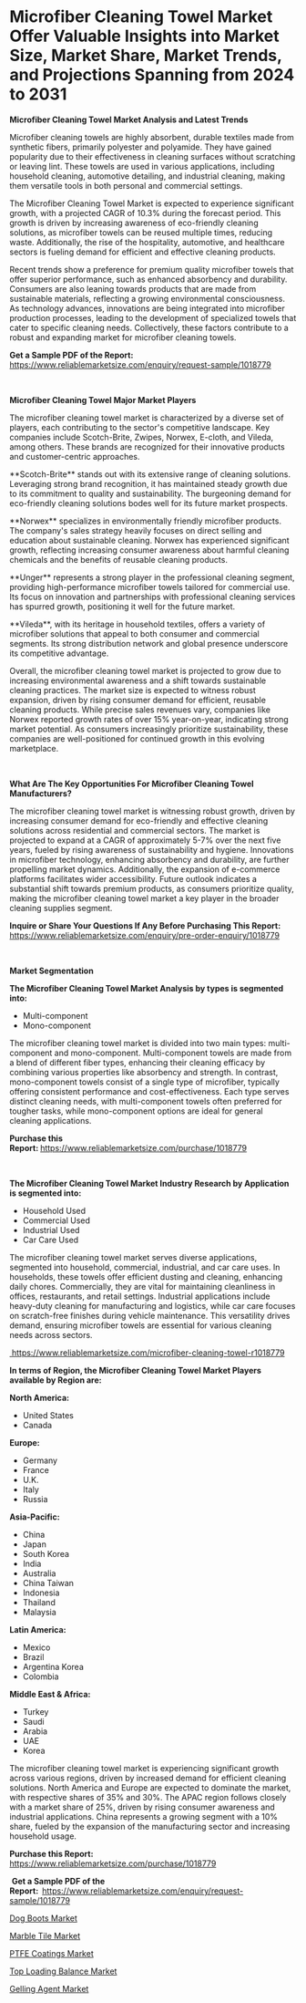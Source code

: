 <p><h1>Microfiber Cleaning Towel Market Offer Valuable Insights into Market Size, Market Share, Market Trends, and Projections Spanning from 2024 to 2031</h1></p><p><strong>Microfiber Cleaning Towel Market Analysis and Latest Trends</strong></p>
<p><p>Microfiber cleaning towels are highly absorbent, durable textiles made from synthetic fibers, primarily polyester and polyamide. They have gained popularity due to their effectiveness in cleaning surfaces without scratching or leaving lint. These towels are used in various applications, including household cleaning, automotive detailing, and industrial cleaning, making them versatile tools in both personal and commercial settings.</p><p>The Microfiber Cleaning Towel Market is expected to experience significant growth, with a projected CAGR of 10.3% during the forecast period. This growth is driven by increasing awareness of eco-friendly cleaning solutions, as microfiber towels can be reused multiple times, reducing waste. Additionally, the rise of the hospitality, automotive, and healthcare sectors is fueling demand for efficient and effective cleaning products.</p><p>Recent trends show a preference for premium quality microfiber towels that offer superior performance, such as enhanced absorbency and durability. Consumers are also leaning towards products that are made from sustainable materials, reflecting a growing environmental consciousness. As technology advances, innovations are being integrated into microfiber production processes, leading to the development of specialized towels that cater to specific cleaning needs. Collectively, these factors contribute to a robust and expanding market for microfiber cleaning towels.</p></p>
<p><strong>Get a Sample PDF of the Report:&nbsp;</strong> <a href="https://www.reliablemarketsize.com/enquiry/request-sample/1018779">https://www.reliablemarketsize.com/enquiry/request-sample/1018779</a></p>
<p>&nbsp;</p>
<p><strong>Microfiber Cleaning Towel Major Market Players</strong></p>
<p><p>The microfiber cleaning towel market is characterized by a diverse set of players, each contributing to the sector's competitive landscape. Key companies include Scotch-Brite, Zwipes, Norwex, E-cloth, and Vileda, among others. These brands are recognized for their innovative products and customer-centric approaches.</p><p>**Scotch-Brite** stands out with its extensive range of cleaning solutions. Leveraging strong brand recognition, it has maintained steady growth due to its commitment to quality and sustainability. The burgeoning demand for eco-friendly cleaning solutions bodes well for its future market prospects.</p><p>**Norwex** specializes in environmentally friendly microfiber products. The company's sales strategy heavily focuses on direct selling and education about sustainable cleaning. Norwex has experienced significant growth, reflecting increasing consumer awareness about harmful cleaning chemicals and the benefits of reusable cleaning products.</p><p>**Unger** represents a strong player in the professional cleaning segment, providing high-performance microfiber towels tailored for commercial use. Its focus on innovation and partnerships with professional cleaning services has spurred growth, positioning it well for the future market.</p><p>**Vileda**, with its heritage in household textiles, offers a variety of microfiber solutions that appeal to both consumer and commercial segments. Its strong distribution network and global presence underscore its competitive advantage.</p><p>Overall, the microfiber cleaning towel market is projected to grow due to increasing environmental awareness and a shift towards sustainable cleaning practices. The market size is expected to witness robust expansion, driven by rising consumer demand for efficient, reusable cleaning products. While precise sales revenues vary, companies like Norwex reported growth rates of over 15% year-on-year, indicating strong market potential. As consumers increasingly prioritize sustainability, these companies are well-positioned for continued growth in this evolving marketplace.</p></p>
<p>&nbsp;</p>
<p><strong>What Are The Key Opportunities For Microfiber Cleaning Towel Manufacturers?</strong></p>
<p><p>The microfiber cleaning towel market is witnessing robust growth, driven by increasing consumer demand for eco-friendly and effective cleaning solutions across residential and commercial sectors. The market is projected to expand at a CAGR of approximately 5-7% over the next five years, fueled by rising awareness of sustainability and hygiene. Innovations in microfiber technology, enhancing absorbency and durability, are further propelling market dynamics. Additionally, the expansion of e-commerce platforms facilitates wider accessibility. Future outlook indicates a substantial shift towards premium products, as consumers prioritize quality, making the microfiber cleaning towel market a key player in the broader cleaning supplies segment.</p></p>
<p><strong>Inquire or Share Your Questions If Any Before Purchasing This Report:</strong> <a href="https://www.reliablemarketsize.com/enquiry/pre-order-enquiry/1018779">https://www.reliablemarketsize.com/enquiry/pre-order-enquiry/1018779</a></p>
<p>&nbsp;</p>
<p><strong>Market Segmentation</strong></p>
<p><strong>The Microfiber Cleaning Towel Market Analysis by types is segmented into:</strong></p>
<p><ul><li>Multi-component</li><li>Mono-component</li></ul></p>
<p><p>The microfiber cleaning towel market is divided into two main types: multi-component and mono-component. Multi-component towels are made from a blend of different fiber types, enhancing their cleaning efficacy by combining various properties like absorbency and strength. In contrast, mono-component towels consist of a single type of microfiber, typically offering consistent performance and cost-effectiveness. Each type serves distinct cleaning needs, with multi-component towels often preferred for tougher tasks, while mono-component options are ideal for general cleaning applications.</p></p>
<p><strong>Purchase this Report:&nbsp;</strong><a href="https://www.reliablemarketsize.com/purchase/1018779">https://www.reliablemarketsize.com/purchase/1018779</a></p>
<p>&nbsp;</p>
<p><strong>The Microfiber Cleaning Towel Market Industry Research by Application is segmented into:</strong></p>
<p><ul><li>Household Used</li><li>Commercial Used</li><li>Industrial Used</li><li>Car Care Used</li></ul></p>
<p><p>The microfiber cleaning towel market serves diverse applications, segmented into household, commercial, industrial, and car care uses. In households, these towels offer efficient dusting and cleaning, enhancing daily chores. Commercially, they are vital for maintaining cleanliness in offices, restaurants, and retail settings. Industrial applications include heavy-duty cleaning for manufacturing and logistics, while car care focuses on scratch-free finishes during vehicle maintenance. This versatility drives demand, ensuring microfiber towels are essential for various cleaning needs across sectors.</p></p>
<p><a href="https://www.reliablemarketsize.com/microfiber-cleaning-towel-r1018779">&nbsp;https://www.reliablemarketsize.com/microfiber-cleaning-towel-r1018779</a></p>
<p><strong>In terms of Region, the Microfiber Cleaning Towel Market Players available by Region are:</strong></p>
<p>
    <p> <strong> North America: </strong>
        <ul>
            <li>United States</li>
            <li>Canada</li>
        </ul>
        </p> 
    <p> <strong> Europe: </strong>
        <ul>
            <li>Germany</li>
            <li>France</li>
            <li>U.K.</li>
            <li>Italy</li>
            <li>Russia</li>
        </ul>
        </p> 
    <p> <strong> Asia-Pacific: </strong>
        <ul>
            <li>China</li>
            <li>Japan</li>
            <li>South Korea</li>
            <li>India</li>
            <li>Australia</li>
            <li>China Taiwan</li>
            <li>Indonesia</li>
            <li>Thailand</li>
            <li>Malaysia</li>
        </ul>
        </p> 
    <p> <strong> Latin America: </strong>
        <ul>
            <li>Mexico</li>
            <li>Brazil</li>
            <li>Argentina Korea</li>
            <li>Colombia</li>
        </ul>
        </p> 
    <p> <strong> Middle East & Africa: </strong>
        <ul>
            <li>Turkey</li>
            <li>Saudi</li>
            <li>Arabia</li>
            <li>UAE</li>
            <li>Korea</li>
        </ul>
    </p>
    </p>
<p><p>The microfiber cleaning towel market is experiencing significant growth across various regions, driven by increased demand for efficient cleaning solutions. North America and Europe are expected to dominate the market, with respective shares of 35% and 30%. The APAC region follows closely with a market share of 25%, driven by rising consumer awareness and industrial applications. China represents a growing segment with a 10% share, fueled by the expansion of the manufacturing sector and increasing household usage.</p></p>
<p><strong>Purchase this Report: </strong><a href="https://www.reliablemarketsize.com/purchase/1018779">https://www.reliablemarketsize.com/purchase/1018779</a></p>
<p>&nbsp;<strong>Get a Sample PDF of the Report:&nbsp;&nbsp;</strong><a href="https://www.reliablemarketsize.com/enquiry/request-sample/1018779">https://www.reliablemarketsize.com/enquiry/request-sample/1018779</a></p>
<p><strong></strong></p>
<p><p><a href="https://www.linkedin.com/pulse/dog-boots-market-share-new-trends-analysis-its-type-application-nsw0f?trackingId=RYEyYwQyR52YjFdP8xWuMw%3D%3D">Dog Boots Market</a></p><p><a href="https://medium.com/@calekuhlman2023/marble-tile-market-emerging-trends-and-future-prospects-for-period-from-2024-to-2031-56b79273882d">Marble Tile Market</a></p><p><a href="https://medium.com/@adrainratke1952/the-ptfe-coatings-market-is-experiencing-higher-than-anticipated-demand-compared-to-pre-pandemic-88236b217586">PTFE Coatings Market</a></p><p><a href="https://www.linkedin.com/pulse/unveiling-market-trends-global-top-loading-balance-growth-zounf?trackingId=J7FqnxxhQUCWTcH8rc7gGA%3D%3D">Top Loading Balance Market</a></p><p><a href="https://issuu.com/reportprime-2/docs/gelling-agent-market-size-2030.pptx_7a22da0c18e1b0">Gelling Agent Market</a></p></p>